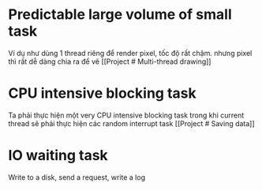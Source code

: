 
# Predictable large volume of small task
Ví dụ như dùng 1 thread riêng để render pixel, tốc độ rất chậm.
nhưng pixel thì rất dễ dàng chia ra để vẽ
[[Project # Multi-thread drawing]]
# CPU intensive blocking task
Ta phải thực hiện một very CPU intensive blocking task trong khi current thread sẽ phải thực hiện các random interrupt task
[[Project # Saving data]]

# IO waiting task
Write to a disk, send a request, write a log